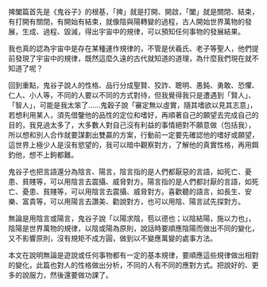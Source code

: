 捭闔篇首先是《鬼谷子》的根基，「捭」就是打開、開啟，「闔」就是關閉、結束，有打開有關閉，有開始有結束，就像陰與陽轉變的過程，古人開始世界萬物的發展，生成、過程、毀滅，得出宇宙中的規律，可以預知任何事物的發展結果。

我也真的認為宇宙中是存在某種運作規律的，不管是伏羲氏、老子等聖人，他們提前發現了宇宙中的規律，既然這麼久遠的古代就知道的道理，為什麼我們現在就不知道了呢？

回到重點，鬼谷子說人的性格、品行分成聖賢、狡詐、聰明、愚鈍、勇敢、恐懼、仁人、小人等，不同的人要以不同的方式對待，但我覺得我只是遭遇到「賢人」、「智人」，可能是我太笨了……鬼穀子說「審定無以虛實，隨其嗜欲以見其志意」，若想利用某人，須先借鑒他的品性的定位和嗜好，再順著自己的願望去完成自己的目的，我見過太多了，大多數人對自己沒有利益的事情絕對不願意做（包括我），所以想和別人合作就要謀劃出雙贏的方案，行動前一定​​要先確認他的嗜好或願望，這世界上極少人是沒有慾望的，我可以暗中觀察對方，了解他的真實性格，再用餌釣他，想不上鉤都難。

鬼谷子也把言語還分為陰言、陽言，陰言指的是人們都厭惡的言語，如死亡、憂患、貧賤等，可以用陰言去震攝、威脅對方。陽言指的是人們都討厭的言語，如死亡、憂患、貧賤等，可以用陰言去震攝、威脅對方。喜歡聽的語言，如長生、安樂、富貴等，可以用陽言去讚美、勸說對方，也可以用陰、陽言試先探對方。

無論是用陰言或陽言，鬼谷子說「以陽求陰，苞以德也；以陰結陽，施以力也」，陰陽是世界萬物的規律，以陰或陽為原則，說話時要順應陰陽而做出不同的變化，又不影響原則，沒有規矩不成方圓，做到以不變應萬變的處事方法。

本文在說明無論是遊說或任何事物都有一定的基本規律，要順應這些規律做出相對的變化，此篇也對人的性格做出分析，不同的人有不同的應對方式。把說好的、更多的說服力，然後還要做功課了。